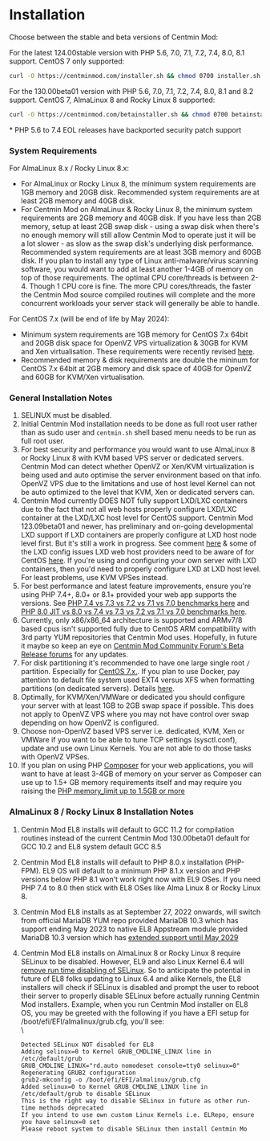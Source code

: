 # Installation

Choose between the stable and beta versions of Centmin Mod:

For the latest 124.00stable version with PHP 5.6, 7.0, 7.1, 7.2, 7.4, 8.0, 8.1 support. CentOS 7 only supported:

```bash
curl -O https://centminmod.com/installer.sh && chmod 0700 installer.sh && bash installer.sh
```

For the 130.00beta01 version with PHP 5.6, 7.0, 7.1, 7.2, 7.4, 8.0, 8.1 and 8.2 support. CentOS 7, AlmaLinux 8 and Rocky Linux 8 supported:

```bash
curl -O https://centminmod.com/betainstaller.sh && chmod 0700 betainstaller.sh && bash betainstaller.sh
```

\* PHP 5.6 to 7.4 EOL releases have backported security patch support

### System Requirements

For AlmaLinux 8.x / Rocky Linux 8.x:

* For AlmaLinux or Rocky Linux 8, the minimum system requirements are 1GB memory and 20GB disk. Recommended system requirements are at least 2GB memory and 40GB disk.
* For Centmin Mod on AlmaLinux & Rocky Linux 8, the minimum system requirements are 2GB memory and 40GB disk. If you have less than 2GB memory, setup at least 2GB swap disk - using a swap disk when there's no enough memory will still allow Centmin Mod to operate just it will be a lot slower - as slow as the swap disk's underlying disk performance. Recommended system requirements are at least 3GB memory and 60GB disk. If you plan to install any type of Linux anti-malware/virus scanning software, you would want to add at least another 1-4GB of memory on top of those requirements. The optimal CPU core/threads is between 2-4. Though 1 CPU core is fine. The more CPU cores/threads, the faster the Centmin Mod source compiled routines will complete and the more concurrent workloads your server stack will generally be able to handle.

For CentOS 7.x (will be end of life by May 2024):

* Minimum system requirements are 1GB memory for CentOS 7.x 64bit and 20GB disk space for OpenVZ VPS virtualization & 30GB for KVM and Xen virtualisation. These requirements were recently revised [here](https://community.centminmod.com/threads/6075/).
* Recommended memory & disk requirements are double the mininum for CentOS 7.x 64bit at 2GB memory and disk space of 40GB for OpenVZ and 60GB for KVM/Xen virtualisation.

### General Installation Notes

1. SELINUX must be disabled.
2. Initial Centmin Mod installation needs to be done as full root user rather than as sudo user and `centmin.sh` shell based menu needs to be run as full root user.
3. For best security and performance you would want to use AlmaLinux 8 or Rocky Linux 8 with KVM based VPS server or dedicated servers. Centmin Mod can detect whether OpenVZ or Xen/KVM virtualization is being used and auto optimise the server environment based on that info. OpenVZ VPS due to the limitations and use of host level Kernel can not be auto optimized to the level that KVM, Xen or dedicated servers can.
4. Centmin Mod currently DOES NOT fully support LXD/LXC containers due to the fact that not all web hosts properly configure LXD/LXC container at the LXD/LXC host level for CentOS support. Centmin Mod 123.09beta01 and newer, has preliminary and on-going developmental LXD support if LXD containers are properly configure at LXD host node level first. But it's still a work in progress. See comment [here](https://community.centminmod.com/threads/csf-locked-up-vps-twice.17567/#post-74314) & some of the LXD config issues LXD web host providers need to be aware of for CentOS [here](https://discuss.linuxcontainers.org/t/centos-7-5-container-operation-not-permitted/1957). If you're using and configuring your own server with LXD containers, then you'd need to properly configure LXD at LXD host level. For least problems, use KVM VPSes instead.
5. For best performance and latest feature improvements, ensure you're using PHP 7.4+, 8.0+ or 8.1+ provided your web app supports the versions. See [PHP 7.4 vs 7.3 vs 7.2 vs 7.1 vs 7.0 benchmarks here](https://community.centminmod.com/threads/php-benchmarks-7-4-vs-7-3-vs-7-2-vs-7-1-vs-7-0-php-fpm.18741/) and [PHP 8.0 JIT vs 8.0 vs 7.4 vs 7.3 vs 7.2 vs 7.1 vs 7.0 benchmarks here](https://community.centminmod.com/threads/php-8-0-0-ga-stable-release.20739/).
6. Currently, only x86/x86\_64 architecture is supported and ARMv7/8 based cpus isn't supported fully due to CentOS ARM compatibility with 3rd party YUM repositories that Centmin Mod uses. Hopefully, in future it maybe so keep an eye on [Centmin Mod Community Forum's Beta Release forums](https://community.centminmod.com/forums/beta-release-code.9/) for any updates.
7. For disk partitioning it's recommended to have one large single root `/` partition. Especially for [CentOS 7.x.](https://community.centminmod.com/threads/tip-centos-7-do-not-have-usr-on-separate-partition.11832/). If you plan to use Docker, pay attention to default file system used EXT4 versus XFS when formatting partitions (on dedicated servers). Details [here](https://community.centminmod.com/threads/using-docker-on-centos-7-choose-ext4-over-xfs.12492/).
8. Optimally, for KVM/Xen/VMWare or dedicated you should configure your server with at least 1GB to 2GB swap space if possible. This does not apply to OpenVZ VPS where you may not have control over swap depending on how OpenVZ is configured.
9. Choose non-OpenVZ based VPS server i.e. dedicated, KVM, Xen or VMWare if you want to be able to tune TCP settings (sysctl.conf), update and use own Linux Kernels. You are not able to do those tasks with OpenVZ VPSes.
10. If you plan on using PHP [Composer](https://getcomposer.org/) for your web applications, you will want to have at least 3-4GB of memory on your server as Composer can use up to 1.5+ GB memory requirements itself and may require you raising the [PHP memory\_limit up to 1.5GB or more](https://getcomposer.org/doc/articles/troubleshooting.md#memory-limit-errors)

### AlmaLinux 8 / Rocky Linux 8 Installation Notes

1. Centmin Mod EL8 installs will default to GCC 11.2 for compilation routines instead of the current Centmin Mod 130.00beta01 default for GCC 10.2 and EL8 system default GCC 8.5
2. Centmin Mod EL8 installs will default to PHP 8.0.x installation (PHP-FPM). EL9 OS will default to a minimum PHP 8.1.x version and PHP versions below PHP 8.1 won't work right now with EL9 OSes. If you need PHP 7.4 to 8.0 then stick with EL8 OSes like Alma Linux 8 or Rocky Linux 8.
3. Centmin Mod EL8 installs as at September 27, 2022 onwards, will switch from official MariaDB YUM repo provided MariaDB 10.3 which has support ending May 2023 to native EL8 Appstream module provided MariaDB 10.3 version which has [extended support until May 2029](https://access.redhat.com/support/policy/updates/rhel-app-streams-life-cycle#rhel8\_application\_streams)
4.  Centmin Mod EL8 installs on AlmaLinux 8 or Rocky Linux 8 require SELinux to be disabled. However, EL9 and also Linux Kernel 6.4 will [remove run time disabling of SELinux](https://github.com/SELinuxProject/selinux-kernel/wiki/DEPRECATE-runtime-disable). So to anticipate the potential in future of EL8 folks updating to Linux 6.4 and alike Kernels, the EL8 installers will check if SELinux is disabled and prompt the user to reboot their server to properly disable SELinux before actually running Centmin Mod installers. Example, when you run Centmin Mod installer on EL8 OS, you may be greeted with the following if you have a EFI setup for /boot/efi/EFI/almalinux/grub.cfg, you'll see:\
    \


    ```
    Detected SELinux NOT disabled for EL8
    Adding selinux=0 to Kernel GRUB_CMDLINE_LINUX line in /etc/default/grub
    GRUB_CMDLINE_LINUX="rd.auto nomodeset console=tty0 selinux=0"
    Regenerating GRUB2 configuration
    grub2-mkconfig -o /boot/efi/EFI/almalinux/grub.cfg
    Added selinux=0 to Kernel GRUB_CMDLINE_LINUX line in /etc/default/grub to disable SELinux
    This is the right way to disable SELinux in future as other run-time methods deprecated
    If you intend to use own custom Linux Kernels i.e. ELRepo, ensure you have selinux=0 set
    Please reboot system to disable SELinux then install Centmin Mo 
    ```
